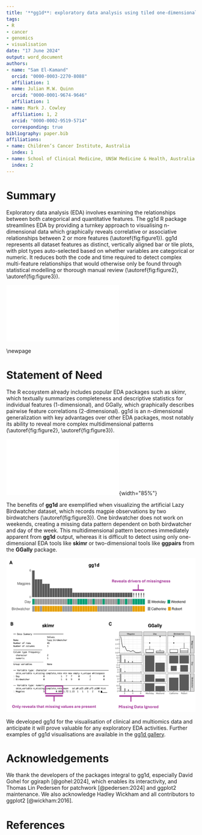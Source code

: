 ```yaml
---
title: '**gg1d**: exploratory data analysis using tiled one-dimensional graphics'
tags:
- R
- cancer
- genomics
- visualisation
date: "17 June 2024"
output: word_document
authors:
- name: "Sam El-Kamand"
  orcid: "0000-0003-2270-8088"
  affiliation: 1
- name: Julian M.W. Quinn
  orcid: "0000-0001-9674-9646"
  affiliation: 1
- name: Mark J. Cowley
  affiliation: 1, 2
  orcid: "0000-0002-9519-5714"
  corresponding: true
bibliography: paper.bib
affiliations:
- name: Children’s Cancer Institute, Australia
  index: 1
- name: School of Clinical Medicine, UNSW Medicine & Health, Australia
  index: 2
---
```


# Summary

Exploratory data analysis (EDA) involves examining the relationships between both categorical and quantitative features. The gg1d R package streamlines EDA by providing a turnkey approach to visualising n-dimensional data which graphically reveals correlative or associative relationships between 2 or more features (\autoref{fig:figure1}). gg1d represents all dataset features as distinct, vertically aligned bar or tile plots, with plot types auto-selected based on whether variables are categorical or numeric. It reduces both the code and time required to detect complex multi-feature relationships that would otherwise only be found through statistical modelling or thorough manual review (\autoref{fig:figure2}, \autoref{fig:figure3}).

![**gg1d** visualizations of common datasets revealing: A) Petals of the *setosa* species of iris are drastically smaller than other iris species; B) The majority of individuals who perished during the Titanic disaster were adult males; C) *Gentoo* penguins from Biscoe Island (dark green) have shallower bill depths than *Chinstrap* or *Adelie* penguins, despite their increased body mass. Exclamation marks indicate missing values. \label{fig:figure1}](figure1.pdf)

\newpage

# Statement of Need

The R ecosystem already includes popular EDA packages such as skimr, which textually summarizes completeness and descriptive statistics for individual features (1-dimensional), and GGally, which graphically describes pairwise feature correlations (2-dimensional). gg1d is an n-dimensional generalization with key advantages over other EDA packages, most notably its ability to reveal more complex multidimensional patterns (\autoref{fig:figure2}, \autoref{fig:figure3}). 

![Comparison of R packages that create visualisations commonly used for exploratory data analysis. \label{fig:figure2}](figure2.pdf){width="85%"}

The benefits of **gg1d** are exemplified when visualizing the artificial Lazy Birdwatcher dataset, which records magpie observations by two birdwatchers (\autoref{fig:figure3}). One birdwatcher does not work on weekends, creating a missing data pattern dependent on both birdwatcher and day of the week. This multidimensional pattern becomes immediately apparent from **gg1d** output, whereas it is difficult to detect using only one-dimensional EDA tools like **skimr** or two-dimensional tools like **ggpairs** from the **GGally** package.  

![Visualisation of the Lazy Birdwatcher dataset using the **gg1d** package reveals a pattern of missingness dependent on multiple variables, Birdwatcher and Day (A). This pattern is difficult to detect using one-dimensional EDA tools like **skimr** (B) or two-dimensional tools like **ggpairs** from the **GGally** package (C). \label{fig:figure3}](figure3.png)

We developed gg1d for the visualisation of clinical and multiomics data and anticipate it will prove valuable for any exploratory EDA activities. Further examples of gg1d visualisations are available in the [gg1d gallery](https://selkamand.github.io/gg1d/articles/gallery.html).

# Acknowledgements
We thank the developers of the packages integral to gg1d, especially David Gohel for ggiraph [@gohel:2024], which enables its interactivity, and Thomas Lin Pedersen for patchwork [@pedersen:2024] and ggplot2 maintenance. We also acknowledge Hadley Wickham and all contributors to ggplot2 [@wickham:2016]. 


# References